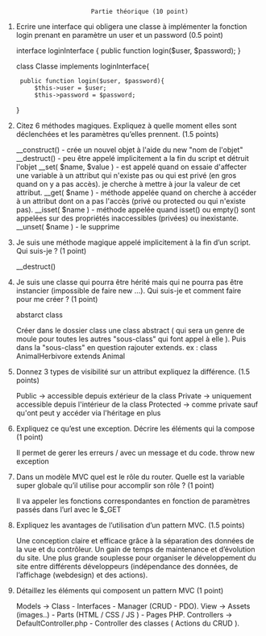        
                            Partie théorique (10 point)


1) Ecrire une interface qui obligera une classe à implémenter la fonction login prenant en
paramètre un user et un password (0.5 point)

    interface loginInterface {
        public function login($user, $password);
    } 

    class Classe implements loginInterface{ 

        public function login($user, $password){
            $this->user = $user;
            $this->password = $password;
    }

2) Citez 6 méthodes magiques. Expliquez à quelle moment elles sont déclenchées et les
paramètres qu’elles prennent. (1.5 points)

    __construct() - crée un nouvel objet à l'aide du new "nom de l'objet"
    __destruct() - peu être appelé implicitement a la fin du script et détruit l'objet
    __set( $name, $value ) - est appelé quand on essaie d'affecter une variable à un attribut qui n'existe pas ou qui est privé (en gros quand on y a pas accès). je cherche à mettre à jour la valeur de cet attribut.
    __get( $name ) - méthode appelée quand on cherche à accéder à un attribut dont on a pas l'accès 
(privé ou protected ou qui n'existe pas).
    __isset( $name ) - méthode appelée quand isset() ou empty() sont appelées sur des propriétés inaccessibles (privées) ou inexistante.
    __unset( $name ) - le supprime

3) Je suis une méthode magique appelé implicitement à la fin d’un script. Qui suis-je ? (1
point)

    __destruct()

4) Je suis une classe qui pourra être hérité mais qui ne pourra pas être instancier (impossible
de faire new ...). Qui suis-je et comment faire pour me créer ? (1 point)

    abstarct class 

    Créer dans le dossier class une class abstract ( qui sera un genre de moule pour toutes les autres "sous-class" qui font appel à elle ). Puis dans la "sous-class" en question rajouter extends.
    ex : class AnimalHerbivore extends Animal

5) Donnez 3 types de visibilité sur un attribut expliquez la différence. (1.5 points)

    Public -> accessible depuis extérieur de la class
    Private -> uniquement accessible depuis l'intérieur de la class
    Protected -> comme private sauf qu'ont peut y accéder via l'héritage en plus

6) Expliquez ce qu’est une exception. Décrire les éléments qui la compose (1 point)

    Il permet de gerer les erreurs / avec un message et du code.
    throw new exception 

7) Dans un modèle MVC quel est le rôle du router. Quelle est la variable super globale qu’il
utilise pour accomplir son rôle ? (1 point)

    Il va appeler les fonctions correspondantes en fonction de paramètres passés dans l’url avec le $_GET

8) Expliquez les avantages de l’utilisation d’un pattern MVC. (1.5 points)

    Une conception claire et efficace grâce à la séparation des données de la vue et du contrôleur.
    Un gain de temps de maintenance et d’évolution du site.
    Une plus grande souplesse pour organiser le développement du site entre différents développeurs (indépendance des données, de l’affichage (webdesign) et des actions).

9) Détaillez les éléments qui composent un pattern MVC (1 point)

    Models -> Class - Interfaces - Manager (CRUD - PDO).
    View -> Assets (images..) - Parts (HTML / CSS / JS ) - Pages PHP.
    Controllers -> DefaultController.php - Controller des classes ( Actions du CRUD ).
